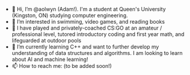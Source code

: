 - 👋 Hi, I’m @aolwyn (Adam!). I'm a student at Queen's University (Kingston, ON) studying computer engineering.
- 👀 I’m interested in swimming, video games, and reading books
- 🔨 I have  played and privately-coached CS:GO at an amateur / professional level, tutored introductory coding and first year math, and lifeguarded at outdoor pools
- 🌱 I’m currently learning C++ and want to further develop my understanding of data structures and algorithms. I am looking to learn about AI and machine learning!
- 📫 How to reach me: (to be added soon!)

<!---
aolwyn/aolwyn is a ✨ special ✨ repository because its `README.md` (this file) appears on your GitHub profile.
You can click the Preview link to take a look at your changes.
--->
